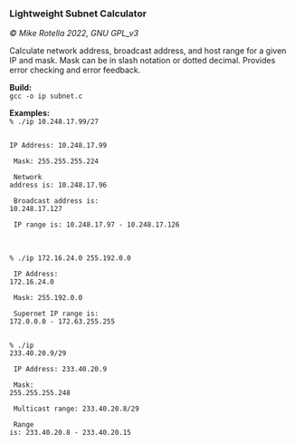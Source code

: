 ### Lightweight Subnet Calculator
*© Mike Rotella 2022, GNU GPL_v3*

Calculate network address, broadcast address, and host
range for a given IP and mask. Mask can be in slash
notation or dotted decimal. Provides error checking and
error feedback.

**Build:**<br>
<code>gcc -o ip subnet.c</code><br>

**Examples:**<br>
<code>% ./ip 10.248.17.99/27<br><br>
IP Address: 10.248.17.99<br><br>
Mask: 255.255.255.224<br><br>
Network address is: 10.248.17.96<br><br>
Broadcast address is: 10.248.17.127<br><br>
IP range is: 10.248.17.97 - 10.248.17.126<br><br>
</code><br>
<code>% ./ip 172.16.24.0 255.192.0.0<br><br>
IP Address: 172.16.24.0<br><br>
Mask: 255.192.0.0<br><br>
Supernet IP range is: 172.0.0.0 - 172.63.255.255<br><br>
</code><br>
<code>% ./ip 233.40.20.9/29<br><br>
IP Address: 233.40.20.9<br><br>
Mask: 255.255.255.248<br><br>
Multicast range: 233.40.20.8/29<br><br>
Range is: 233.40.20.8 - 233.40.20.15<br><br>
</code><br>